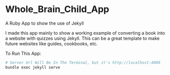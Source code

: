 # Whole_Brain_Child_App
A Ruby App to show the use of Jekyll

I made this app mainly to show a working example of converting a book into a website with quizzes using Jekyll. This can be a great template to make future websites like guides, cookbooks, etc.

To Run This App:
```bash
# Server Url Will Be In The Terminal, but it's http://localhost:4000
bundle exec jekyll serve
```
